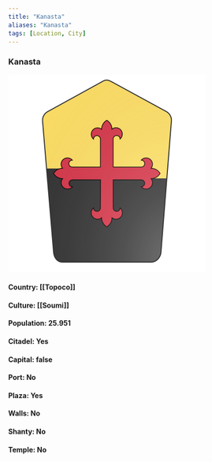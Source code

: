 ```yaml
---
title: "Kanasta"
aliases: "Kanasta"
tags: [Location, City]
---
```

### Kanasta
![](attachment/31c90219b53f166af62f2fea46b9145d.svg)

#### Country: [[Topoco]]

#### Culture: [[Soumi]]

#### Population: 25.951

#### Citadel: Yes

#### Capital: false

#### Port: No

#### Plaza: Yes

#### Walls: No

#### Shanty: No

#### Temple: No

